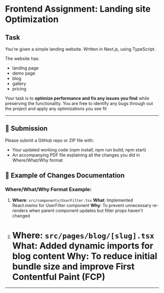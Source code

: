 # Frontend Assignment: Landing site Optimization

## Task

You're given a simple landing website. Written in Next.js, using TypeScript.

The website has:

- landing page
- demo page
- blog
- gallery
- pricing

Your task is to **optimize performance and fix any issues you find** while preserving the functionality. You are free to identify any bugs through out the project and apply any optimizations you see fit

---

## 🚀 Submission

Please submit a GitHub repo or ZIP file with:

- Your updated working code (npm install; npm run build; npm start)
- An accompanying PDF file explaining all the changes you did in Where/What/Why format

## 📝 Example of Changes Documentation

### Where/What/Why Format Example:

1. **Where**: `src/components/UserFilter.tsx`
   **What**: Implemented React.memo for UserFilter component
   **Why**: To prevent unnecessary re-renders when parent component updates but filter props haven't changed

2. **Where**: `src/pages/blog/[slug].tsx`
   **What**: Added dynamic imports for blog content
   **Why**: To reduce initial bundle size and improve First Contentful Paint (FCP)
   =

---
